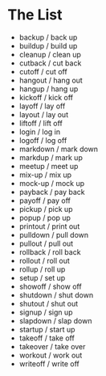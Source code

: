 # The List

* backup / back up
* buildup / build up
* cleanup / clean up
* cutback / cut back
* cutoff / cut off
* hangout / hang out
* hangup / hang up
* kickoff / kick off
* layoff / lay off
* layout / lay out
* liftoff / lift off
* login / log in
* logoff / log off
* markdown / mark down
* markdup / mark up
* meetup / meet up
* mix-up / mix up
* mock-up / mock up
* payback / pay back
* payoff / pay off
* pickup / pick up
* popup / pop up
* printout / print out
* pulldown / pull down
* pullout / pull out
* rollback / roll back
* rollout / roll out
* rollup / roll up
* setup / set up
* showoff / show off
* shutdown / shut down
* shutout / shut out
* signup / sign up
* slapdown / slap down
* startup / start up
* takeoff / take off
* takeover / take over
* workout / work out
* writeoff / write off
